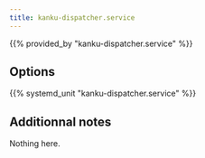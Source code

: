```yaml
---
title: kanku-dispatcher.service
---
```


{{% provided_by "kanku-dispatcher.service" %}}

## Options

{{% systemd_unit "kanku-dispatcher.service" %}}

## Additionnal notes

Nothing here.